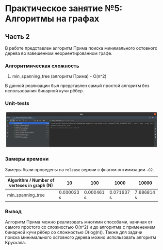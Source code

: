 # Практическое занятие №5: Алгоритмы на графах

## Часть 2

В работе представлен алгоритм Прима поиска минимального остовного дерева во взвешенном
неориентированном графе.

### Алгоритмическая сложность

1. min_spanning_tree (алгоритм Прима) - O(n^2)

В данной реализации был представлен самый простой алгоритм без использования бинарной кучи рёбер.

### Unit-tests

![tests](./images/unit_tests.png)

### Замеры времени

Замеры были проведены на `release` версии с флагом оптимизации `-O2`.

| Algorithm / Number of vertexes in graph (N) | 10         | 100        | 1000       | 10000      |
|---------------------------------------------|------------|------------|------------|------------|
| min_spanning_tree                           | 0.000023 s | 0.000461 s | 0.071637 s | 7.686814 s |

### Вывод

Алгоритм Прима можно реализовать многими способами, начиная от самого простого со сложностью O(n^2) и до
алгоритма с применением бинарной кучи рёбер со сложностью O(log(n)). Также для задачи поиска минимального остовного
дерева можно использовать алгоритм Крускала.
